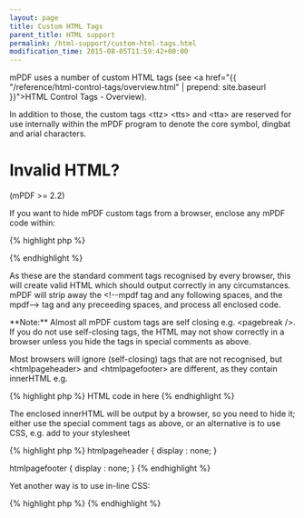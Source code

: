 ```yaml
---
layout: page
title: Custom HTML Tags
parent_title: HTML support
permalink: /html-support/custom-html-tags.html
modification_time: 2015-08-05T11:59:42+00:00
---
```


mPDF uses a number of custom HTML tags (see <a href="{{ "/reference/html-control-tags/overview.html" | prepend: site.baseurl }}">HTML Control Tags - Overview</a>).

In addition to those, the custom tags &lt;ttz&gt; &lt;tts&gt; and &lt;tta&gt; are reserved for use internally within the mPDF program to denote the core symbol, dingbat and arial characters.

# Invalid HTML?

(mPDF >= 2.2)

If you want to hide mPDF custom tags from a browser, enclose any mPDF code within:

{% highlight php %}
<!--mpdf  ..  anything you want to write ...  mpdf-->
{% endhighlight %}

As these are the standard comment tags recognised by every browser, this will create valid HTML which should output correctly in any circumstances. mPDF will strip away the <span class="parameter">&lt;!--mpdf</span> tag and any following spaces, and the <span class="parameter">mpdf--&gt;</span> tag and any preceeding spaces, and process all enclosed code.

<div class="alert alert-info" role="alert">**Note:** Almost all mPDF custom tags are self closing e.g. &lt;pagebreak /&gt;. If you do not use self-closing tags, the HTML may not show correctly in a browser unless you hide the tags in special comments as above.</div>

Most browsers will ignore (self-closing) tags that are not recognised, but &lt;htmlpageheader&gt; and &lt;htmlpagefooter&gt; are different, as they contain innerHTML e.g.

{% highlight php %}
<htmlpageheader name="phname">HTML code in here</htmlpageheader>
{% endhighlight %}

The enclosed innerHTML will be output by a browser, so you need to hide it; either use the special comment tags as above, or an alternative is to use CSS, e.g. add to your stylesheet

{% highlight php %}
htmlpageheader { display : none; }

htmlpagefooter { display : none; }
{% endhighlight %}

Yet another way is to use in-line CSS:

{% highlight php %}
<htmlpageheader name="phname" style="display: none;">HTML code in here</htmlpageheader>
{% endhighlight %}

